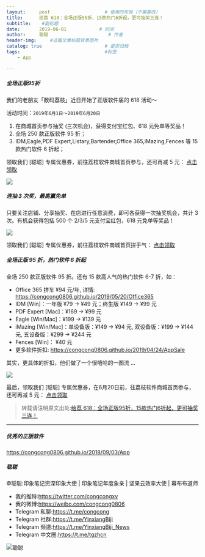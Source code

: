 ```yaml
---
layout:     post                    # 使用的布局（不需要改）
title:      给荔 618：全场正版95折，15款热门6折起，更可抽奖三连！             # 标题 
subtitle:    #副标题
date:       2019-06-01            # 时间
author:     聪聪                      # 作者
header-img:     #这篇文章标题背景图片
catalog: true                       # 是否归档
tags:                               #标签
    - App

---
```

##### 全场正版95折

我们的老朋友「数码荔枝」近日开始了正版软件届的 618 活动～

活动时间：`2019年6月1日～2019年6月20日`

1. 在商城首页参与抽奖 (三次机会)，获得支付宝红包、618 元免单等奖品！
2. 全场 250 款正版软件 95 折；
3. IDM,Eagle,PDF Expert,Listary,Bartender,Office 365,iMazing,Fences 等 15 款热门软件 6 折起；

领取我们 [聪聪] 专属优惠券，前往荔枝软件商城首页参与，还可再减 5 元： [点击领取](https://partner.lizhi.io/congcong/cp)

![](http://ww1.sinaimg.cn/large/9b84e6acly1g3nsxxwrwcj21bb0n6agc.jpg)

##### 连抽 3 次奖，最高赢免单

只要关注店铺、分享抽奖、在店进行任意消费，即可各获得一次抽奖机会，共计 3 次。有机会获得包括 500 个 2/3/5 元支付宝红包，618 元免单等奖品！

![](http://ww1.sinaimg.cn/large/9b84e6acly1g3nsy9cqagj21e5152n2b.jpg)

领取我们 [聪聪] 专属优惠券，前往荔枝软件商城首页拼手气： [点击领取](https://partner.lizhi.io/congcong/cp)

##### 全场正版 95 折，热门软件 6 折起

全场 250 款正版软件 95 折。还有 15 款高人气的热门软件 6-7 折，如：

- Office 365 拼车 ¥94 元/年, 详情: <https://congcong0806.github.io/2019/05/20/Office365>
- IDM [Win]：一年版 ¥79 -> ¥49 元；终生版 ¥149 -> ¥99 元
- PDF Expert [Mac]：¥169 -> ¥99 元
- Eagle [Win/Mac]：¥199 -> ¥139 元
- iMazing [Win/Mac]：单设备版：¥149 -> ¥94 元, 双设备版：¥199 -> ¥144 元, 五设备版：¥299 -> ¥244 元
- Fences [Win]： ¥40 元
- 更多软件折扣: <https://congcong0806.github.io/2019/04/24/AppSale>

其实，更具体的折扣，他们做了一个很嘻哈的一图流 ...

![](http://ww1.sinaimg.cn/large/9b84e6acly1g3nsyduahmj20rs5p61kx.jpg)

最后，领取我们 [聪聪] 专属优惠券，在6月20日前，往荔枝软件商城首页参与，还可再减 5 元： [点击领取](https://partner.lizhi.io/congcong/cp)

> 转载请注明原文出处:[给荔 618：全场正版95折，15款热门6折起，更可抽奖三连！](https://congcong0806.github.io/2019/06/01/Lizhi618)

- - - -

##### 优秀的正版软件
<https://congcong0806.github.io/2018/09/03/App>

##### 聪聪
&copy;聪聪:印象笔记资深印象大使 | 印象笔记年度象亲 | 坚果云效率大使 | 幕布布道师

* 我的推特:<https://twitter.com/congcongxv>
* 我的微博:<https://weibo.com/congcong0806>
* Telegram 私聊:<https://t.me/congcong>
* Telegram 社群:<https://t.me/YinxiangBiji>
* Telegram 频道:<https://t.me/YinxiangBiji_News>
* Telegram 中文圈:<https://t.me/tgzhcn>

![聪聪](https://i.v2ex.co/3wc207g5.png) 
